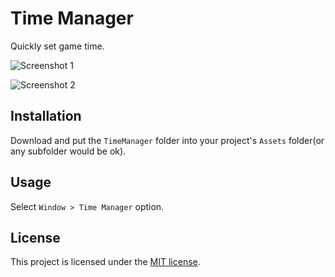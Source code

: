 # Time Manager

Quickly set game time.

![Screenshot 1](https://image.chenpipi.cn/repositories/unity-time-manager/screenshot-1.png)

![Screenshot 2](https://image.chenpipi.cn/repositories/unity-time-manager/screenshot-2.png)

## Installation

Download and put the `TimeManager` folder into your project's `Assets` folder(or any subfolder would be ok).

## Usage

Select `Window > Time Manager` option.

## License

This project is licensed under the [MIT license](https://opensource.org/licenses/MIT).
